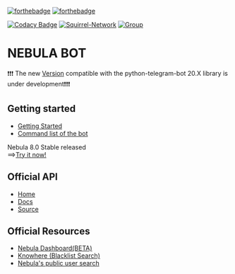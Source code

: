 [![forthebadge](https://forthebadge.com/images/badges/made-with-python.svg)](https://www.python.org/) [![forthebadge](https://forthebadge.com/images/badges/open-source.svg)](https://en.wikipedia.org/wiki/Open_source)

[![Codacy Badge](https://app.codacy.com/project/badge/Grade/5c5d758521f6442f83c11af5f063cbfc)](https://www.codacy.com/gh/Squirrel-Network/nebula8/dashboard?utm_source=github.com&amp;utm_medium=referral&amp;utm_content=Squirrel-Network/nebula8&amp;utm_campaign=Badge_Grade) [![Squirrel-Network](https://circleci.com/gh/Squirrel-Network/nebula.svg?style=shield)](https://app.circleci.com/pipelines/github/Squirrel-Network/nebula8) [![Group](https://img.shields.io/badge/Group-SquirrelNetwork-blue)](https://t.me/squirrelnetwork)
# NEBULA BOT

❗❗️️❗️ The new <a href="https://github.com/Squirrel-Network/Nebula10">Version</a> compatible with the python-telegram-bot 20.X library is under development❗️❗️❗️

## Getting started

- <a href="https://github.com/Squirrel-Network/nebula8/wiki/Getting-Started">Getting Started</a>
- <a href="https://github.com/Squirrel-Network/nebula8/wiki/Command-List">Command list of the bot</a>

Nebula 8.0 Stable released
<br>
==><a href="https://t.me/thenebulabot">Try it now!</a>


## Official API
- <a href="https://api.nebula.squirrel-network.online">Home</a>
- <a href="https://api.nebula.squirrel-network.online/apidocs/">Docs</a>
- <a href="https://github.com/Squirrel-Network/api_nebula">Source</a>

## Official Resources
- <a href="https://nebula.squirrel-network.online">Nebula Dashboard(BETA)</a>
- <a href="https://squirrel-network.online/knowhere/">Knowhere (Blacklist Search)</a>
- <a href="https://api.nebula.squirrel-network.online/users">Nebula's public user search </a>
